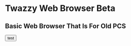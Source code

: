 # Twazzy Web Browser Beta
## Basic Web Browser That Is For Old PCS
<html>
<button>test</button>
  </html>
